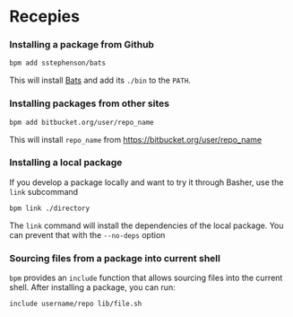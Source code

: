 # Recepies

### Installing a package from Github

```sh
bpm add sstephenson/bats
```

This will install [Bats](https://github.com/sstephenson/bats) and add its `./bin` to the `PATH`.

### Installing packages from other sites

```sh
bpm add bitbucket.org/user/repo_name
```

This will install `repo_name` from https://bitbucket.org/user/repo_name

### Installing a local package

If you develop a package locally and want to try it through Basher,
use the `link` subcommand

```sh
bpm link ./directory
```

The `link` command will install the dependencies of the local package.
You can prevent that with the `--no-deps` option

### Sourcing files from a package into current shell

`bpm` provides an `include` function that allows sourcing files into the
current shell. After installing a package, you can run:

```sh
include username/repo lib/file.sh
```
